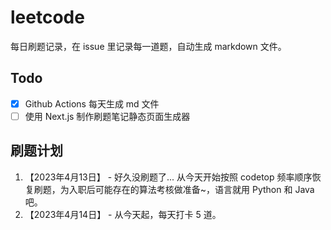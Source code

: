 # leetcode
每日刷题记录，在 issue 里记录每一道题，自动生成 markdown 文件。

## Todo

- [x] Github Actions 每天生成 md 文件
- [ ] 使用 Next.js 制作刷题笔记静态页面生成器

## 刷题计划

1. 【2023年4月13日】 - 好久没刷题了... 从今天开始按照 codetop 频率顺序恢复刷题，为入职后可能存在的算法考核做准备~，语言就用 Python 和 Java 吧。
2. 【2023年4月14日】 - 从今天起，每天打卡 5 道。
